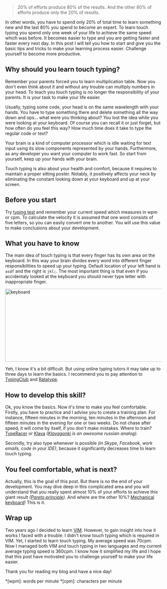 > 20% of efforts produce 80% of the results. And the other 80% of efforts produce only the 20% of results.

In other words, you have to spend only 20% of total time to learn something new and the last 80% you spend to become an expert. To learn touch typing you spend only one week of your life to achieve the same speed which was before. It becomes easier to type and you are getting faster and faster every next day. In this post I will tell you how to start and give you the basic tips and tricks to make your learning process easier. Challenge yourself to become more productive. 

<!--more-->

## Why should you learn touch typing?
Remember your parents forced you to learn multiplication table. Now you don't even think about it and without any trouble can multiply numbers in your head. To teach you touch typing is no longer the responsibility of your parents. It is your task to make your life easier.

Usually, typing some code, your head is on the same wavelength with your hands. You have to type something there and delete something all the way down and ops... what were you thinking about? You lost the idea while you were looking at your keyboard. Of course you can recall it or just forget, but how often do you feel this way? How much time does it take to type the regular code or text?

Your brain is a kind of computer processor which is idle waiting for text input using its slow components represented by your hands. Furthermore, as any developer you want your computer to work fast. So start from yourself, keep up your hands with your brain. 

Touch typing is also about your health and comfort, because it requires to maintain a proper sitting poster. Notably, it positively affects your neck by eliminating the constant looking down at your keyboard and up at your screen. 

## Before you start
Try [typing test][typing-test] and remember your current speed which measures in wpm or cpm. To calculate the velocity it is assumed that one word consists of five letters, so you can easily convert one to another. You will use this value to make conclusions about your development.

[typing-test]: http://www.ratatype.com/typing-test/test/

## What you have to know
The main idea of touch typing is that every finger has its own area on the keyboard. In this way your brain divides every word into different finger responsibilities to speed up your typing. Default location of your left hand is `asdf` and the right is `jkl;`. The most important thing is that even if you accidentaly looked at the keyboard you should never type letter with inappropriate finger.

<img class="size-full wp-image-338 aligncenter" 
    src="https://timetocode.files.wordpress.com/2016/06/keyboard.png" 
    alt="keyboard" 
    width="585" 
    height="235" />

Yeh, I know it's a bit difficult. But using online typing tutors it may take up to three days to learn the basics. I recommend you to pay attention to [TypingClub][typing-club] and [Ratatype][ratatype].

[typing-club]: https://www.typingclub.com/
[ratatype]: http://www.ratatype.com/

## How to develop this skill?
Ok, you know the basics. Now it's time to make you feel comfortable. Firstly, you have to practice and I advise you to create a training plan. For instance, fifteen minutes in the morning, ten minutes in the afternoon and fifteen minutes in the evening for one or two weeks. Do not chase after speed, it will come by itself, if you don't make mistakes. Where to train? [TypeRacer][type-racer] or [Klava][klava-org] *([Klavagonki][klavagonki] is an awesome russian analog)*.

Secondly, try also type whenever is possible *(in Skype, Facebook, work emails, code in your IDE)*, because it significantly decreases time to learn touch typing. 

[type-racer]: http://play.typeracer.com/
[klava-org]: http://klava.org/#eng_adv
[klavagonki]: http://klavogonki.ru/

## You feel comfortable, what is next?
Actually, this is the goal of this post. But there is no the end of your development. You may dive deep in this complicated area and you will understand that you really spent almost 10% of your efforts to achieve this giant result *([Pareto principle][pareto-principle])*. And where are the other 10%? [Mechanical keyboard][mechanical-keyboard]! This is it.

[pareto-principle]: https://en.wikipedia.org/wiki/Pareto_principle
[mechanical-keyboard]: http://www.daskeyboard.com/daskeyboard-4-ultimate/

## Wrap up
Two years ago I decided to learn [VIM][vim]. However, to gain insight into how it works I faced with a trouble: I didn't know touch typing which is required in VIM. Yet, I started to learn touch typing. My average speed was 70cpm. Now I managed both VIM and touch typing in two languages and my current average typing speed is 360cpm. I know how it simplified my life and I hope that this post have motivated you to challenge yourself to make your life easier.

Thank you for reading my blog and have a nice day!

[vim]: https://timetocode.wordpress.com/2016/05/16/vim-for-beginners/

*[wpm]: words per minute
*[cpm]: characters per minute
